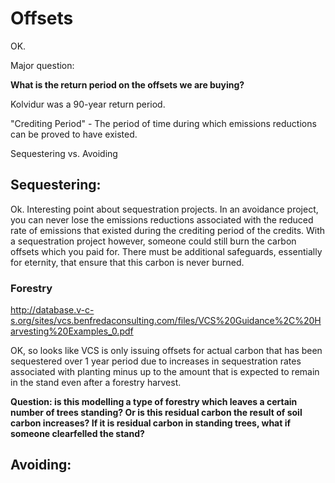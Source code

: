 # Offsets

OK. 

Major question: 

**What is the return period on the offsets we are buying?**

Kolvidur was a 90-year return period.


"Crediting Period" - The period of time during which emissions reductions can be proved to have existed.


Sequestering vs. Avoiding


## Sequestering:

Ok. Interesting point about sequestration projects. In an avoidance project, you can never lose the emissions reductions associated with the reduced rate of emissions that existed during the crediting period of the credits. With a sequestration project however, someone could still burn the carbon offsets which you paid for. There must be additional safeguards, essentially for eternity, that ensure that this carbon is never burned. 

### Forestry

http://database.v-c-s.org/sites/vcs.benfredaconsulting.com/files/VCS%20Guidance%2C%20Harvesting%20Examples_0.pdf

OK, so looks like VCS is only issuing offsets for actual carbon that has been sequestered over 1 year period due to increases in sequestration rates associated with planting minus up to the amount that is expected to remain in the stand even after a forestry harvest.

**Question: is this modelling a type of forestry which leaves a certain number of trees standing? Or is this residual carbon the result of soil carbon increases? If it is residual carbon in standing trees, what if someone clearfelled the stand?**


## Avoiding:


